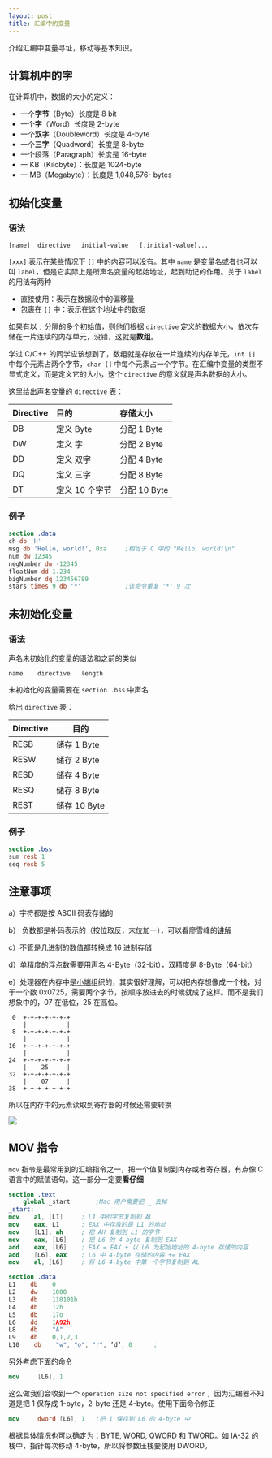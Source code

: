 ```yaml
---
layout: post
title: 汇编中的变量
---
```


介绍汇编中变量寻址，移动等基本知识。

## 计算机中的字

在计算机中，数据的大小的定义：

+ 一个**字节**（Byte）长度是 8 bit
+ 一个**字**（Word）长度是 2-byte
+ 一个**双字**（Doubleword）长度是 4-byte
+ 一个**三字**（Quadword）长度是 8-byte
+ 一个段落（Paragraph）长度是 16-byte
+ 一 KB（Kilobyte）：长度是 1024-byte
+ 一 MB（Megabyte）：长度是 1,048,576- bytes

## 初始化变量

### 语法

```
[name]	directive	initial-value   [,initial-value]...
```

`[xxx]` 表示在某些情况下 `[]` 中的内容可以没有。其中 `name` 是变量名或者也可以叫 `label`，但是它实际上是所声名变量的起始地址，起到助记的作用。关于 `label` 的用法有两种

+ 直接使用：表示在数据段中的偏移量
+ 包裹在 `[]` 中：表示在这个地址中的数据

如果有以 `,` 分隔的多个初始值，则他们根据 `directive` 定义的数据大小，依次存储在一片连续的内存单元，没错，这就是**数组**。

学过 C/C++ 的同学应该想到了，数组就是存放在一片连续的内存单元，`int []` 中每个元素占两个字节，`char []` 中每个元素占一个字节。在汇编中变量的类型不显式定义，而是定义它的大小，这个 `directive`   的意义就是声名数据的大小。

这里给出声名变量的 `directive` 表：

| Directive | 目的        | 存储大小       |
| :-------- | :-------- | :--------- |
| DB        | 定义 Byte   | 分配 1 Byte  |
| DW        | 定义 字      | 分配 2 Byte  |
| DD        | 定义 双字     | 分配 4 Byte  |
| DQ        | 定义 三字     | 分配 8 Byte  |
| DT        | 定义 10 个字节 | 分配 10 Byte |

### 例子

```nasm
section	.data
ch db 'H'
msg db 'Hello, world!', 0xa		;相当于 C 中的 "Hello, world!\n"
num dw 12345
negNumber dw -12345
floatNum dd 1.234
bigNumber dq 123456789
stars times 9 db '*'			;该命令重复 '*' 9 次
```

## 未初始化变量

### 语法

声名未初始化的变量的语法和之前的类似

```
name	directive	length
```

未初始化的变量需要在 `section .bss` 中声名

给出 `directive` 表：

| Directive | 目的         |
| --------- | ---------- |
| RESB      | 储存 1 Byte  |
| RESW      | 储存 2 Byte  |
| RESD      | 储存 4 Byte  |
| RESQ      | 储存 8 Byte  |
| REST      | 储存 10 Byte |

### 例子

```nasm
section .bss
sum resb 1
seq resb 5
```

## 注意事项

a）字符都是按 ASCII 码表存储的

b） 负数都是补码表示的（按位取反，末位加一），可以看廖雪峰的[讲解](http://www.ruanyifeng.com/blog/2009/08/twos_complement.html)

c）不管是几进制的数值都转换成 16 进制存储

d）单精度的浮点数需要用声名 4-Byte（32-bit），双精度是 8-Byte（64-bit）

e）处理器在内存中是[小端](http://www.cppblog.com/Sandywin/archive/2008/12/22/70064.html)组织的，其实很好理解，可以把内存想像成一个栈，对于一个数 0x0725，需要两个字节，按顺序放进去的时候就成了这样。而不是我们想象中的，07 在低位，25 在高位。

```
 0  +-+-+-+-+-+-+
    |           | 
 8  +-+-+-+-+-+-+
    |			|
16  +-+-+-+-+-+-+
    |           | 
24  +-+-+-+-+-+-+
    |	 25	    | 
32  +-+-+-+-+-+-+
    |    07     | 
38  +-+-+-+-+-+-+
```

所以在内存中的元素读取到寄存器的时候还需要转换

![](https://raw.githubusercontent.com/ghrua/ghrua.github.io/master/img/asm4.png)

## MOV 指令



`mov` 指令是最常用到的汇编指令之一，把一个值复制到内存或者寄存器，有点像 C 语言中的赋值语句。这一部分一定要**看仔细**

```nasm
section .text
	global _start		;Mac 用户需要把 _ 去掉
_start:
mov    al, [L1]		; L1 中的字节复制到 AL
mov    eax, L1		; EAX 中存放的是 L1 的地址
mov    [L1], ah		; 把 AH 复制到 L1 的字节
mov    eax, [L6]	; 把 L6 的 4-byte 复制到 EAX
add    eax, [L6]	; EAX = EAX + 以 L6 为起始地址的 4-byte 存储的内容
add    [L6], eax	; L6 中 4-byte 存储的内容 += EAX
mov    al, [L6]		; 将 L6 4-byte 中第一个字节复制到 AL

section .data
L1	  db 	0
L2    dw	1000
L3    db	110101b
L4    db	12h
L5    db	17o
L6    dd	1A92h
L8	  db 	"A"
L9 	  db 	0,1,2,3
L10	   db    "w", "o", "r", ’d’, 0 		;
```

另外考虑下面的命令

```nasm
mov		[L6], 1
```

这么做我们会收到一个 `operation size not specified error` ，因为汇编器不知道是把 1 保存成 1-byte，2-byte 还是 4-byte。使用下面命令修正

```nasm
mov 	dword [L6], 1	;把 1 保存到 L6 的 4-byte 中 
```

根据具体情况也可以确定为：BYTE, WORD, QWORD 和 TWORD。如 IA-32 的栈中，指针每次移动 4-byte，所以将参数压栈要使用 DWORD。
